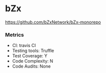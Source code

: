 # bZx

https://github.com/bZxNetwork/bZx-monorepo

### Metrics

* CI: travis CI
* Testing tools: Truffle
* Test Coverage: Y
* Code Complexity: N
* Code Audits: None